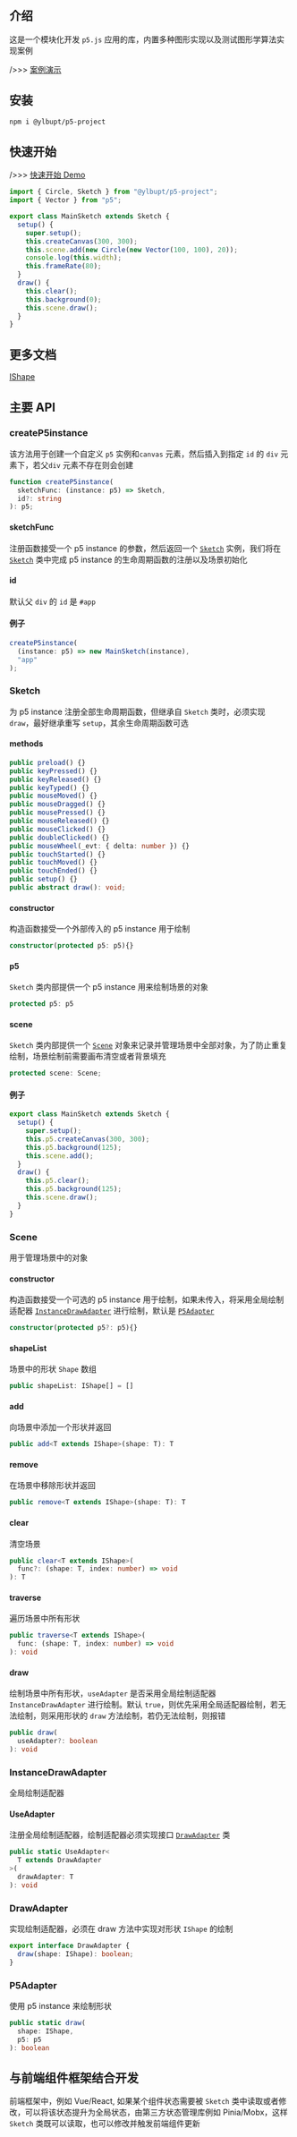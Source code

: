 ## 介绍

这是一个模块化开发 `p5.js` 应用的库，内置多种图形实现以及测试图形学算法实现案例

/>>> <a href="https://yanglebupt.github.io/p5-project/">案例演示</a>

## 安装

```bash
npm i @ylbupt/p5-project
```

## 快速开始

/>>> <a href="./start-demo/index.ts"> 快速开始 Demo </a>

```typescript
import { Circle, Sketch } from "@ylbupt/p5-project";
import { Vector } from "p5";

export class MainSketch extends Sketch {
  setup() {
    super.setup();
    this.createCanvas(300, 300);
    this.scene.add(new Circle(new Vector(100, 100), 20));
    console.log(this.width);
    this.frameRate(80);
  }
  draw() {
    this.clear();
    this.background(0);
    this.scene.draw();
  }
}
```

## 更多文档

<a href="./docs/IShape.md">IShape</a>

## 主要 API

### createP5instance

该方法用于创建一个自定义 `p5` 实例和`canvas` 元素，然后插入到指定 `id` 的 `div` 元素下，若父`div` 元素不存在则会创建

```typescript
function createP5instance(
  sketchFunc: (instance: p5) => Sketch, 
  id?: string
): p5;
```

#### sketchFunc

注册函数接受一个 p5 instance 的参数，然后返回一个 <a href="#sketch">`Sketch`</a> 实例，我们将在 <a href="#sketch">`Sketch`</a> 类中完成 p5 instance 的生命周期函数的注册以及场景初始化

#### id

默认父 `div` 的 `id` 是 `#app`

#### 例子

```typescript
createP5instance(
  (instance: p5) => new MainSketch(instance), 
  "app"
);
```

### Sketch

为 p5 instance 注册全部生命周期函数，但继承自 `Sketch` 类时，必须实现 `draw`，最好继承重写 `setup`，其余生命周期函数可选

#### methods
```typescript
public preload() {}
public keyPressed() {}
public keyReleased() {}
public keyTyped() {}
public mouseMoved() {}
public mouseDragged() {}
public mousePressed() {}
public mouseReleased() {}
public mouseClicked() {}
public doubleClicked() {}
public mouseWheel(_evt: { delta: number }) {}
public touchStarted() {}
public touchMoved() {}
public touchEnded() {}
public setup() {}
public abstract draw(): void;
```

#### constructor

构造函数接受一个外部传入的 p5 instance 用于绘制

```typescript
constructor(protected p5: p5){}
```


#### p5

`Sketch` 类内部提供一个 p5 instance 用来绘制场景的对象

```typescript
protected p5: p5
```

#### scene

`Sketch` 类内部提供一个 <a href="#scene-1">`Scene`</a> 对象来记录并管理场景中全部对象，为了防止重复绘制，场景绘制前需要画布清空或者背景填充

```typescript
protected scene: Scene;
```

#### 例子

```typescript
export class MainSketch extends Sketch {
  setup() {
    super.setup();
    this.p5.createCanvas(300, 300);
    this.p5.background(125);
    this.scene.add();
  }
  draw() {
    this.p5.clear();
    this.p5.background(125);
    this.scene.draw();
  }
}
```

### Scene

用于管理场景中的对象

#### constructor

构造函数接受一个可选的 p5 instance 用于绘制，如果未传入，将采用全局绘制适配器 <a href="#instancedrawadapter">`InstanceDrawAdapter`</a> 进行绘制，默认是 <a href="#p5adapter">`P5Adapter`</a>

```typescript
constructor(protected p5?: p5){}
```

#### shapeList

场景中的形状 `Shape` 数组

```typescript  
public shapeList: IShape[] = []
```

#### add

向场景中添加一个形状并返回

```typescript
public add<T extends IShape>(shape: T): T
```

#### remove

在场景中移除形状并返回

```typescript
public remove<T extends IShape>(shape: T): T
```

#### clear

清空场景

```typescript
public clear<T extends IShape>(
  func?: (shape: T, index: number) => void
): T
```

#### traverse

遍历场景中所有形状

```typescript
public traverse<T extends IShape>(
  func: (shape: T, index: number) => void
): void
```

#### draw

绘制场景中所有形状，`useAdapter` 是否采用全局绘制适配器 `InstanceDrawAdapter` 进行绘制。默认 `true`，则优先采用全局适配器绘制，若无法绘制，则采用形状的 `draw` 方法绘制，若仍无法绘制，则报错

```typescript
public draw(
  useAdapter?: boolean
): void
```

### InstanceDrawAdapter

全局绘制适配器

#### UseAdapter

注册全局绘制适配器，绘制适配器必须实现接口 <a href="#drawadapter">`DrawAdapter`</a> 类

```typescript
public static UseAdapter<
  T extends DrawAdapter
>(
  drawAdapter: T
): void
```

### DrawAdapter

实现绘制适配器，必须在 draw 方法中实现对形状 `IShape` 的绘制

```typescript
export interface DrawAdapter {
  draw(shape: IShape): boolean;
}
```

### P5Adapter

使用 p5 instance 来绘制形状

```typescript
public static draw(
  shape: IShape, 
  p5: p5
): boolean
```

## 与前端组件框架结合开发

前端框架中，例如 Vue/React, 如果某个组件状态需要被 `Sketch` 类中读取或者修改，可以将该状态提升为全局状态，由第三方状态管理库例如 Pinia/Mobx，这样 `Sketch` 类既可以读取，也可以修改并触发前端组件更新